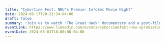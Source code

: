 ```yaml
---
title: "CyberCine Fest: NEU's Premier InfoSec Movie Night"
date: 2024-08-17T20:21:34-04:00
draft: false
summary: "Join us to watch 'The Great Hack' documentary and a post-film conversation into the field of cybersecurity"
eventLink: https://www.linkedin.com/events/cybercinefest-neu-spremierinfos7167018185542615040/
eventDate: 2024-03-01T18:00:00-04:00
---
```

